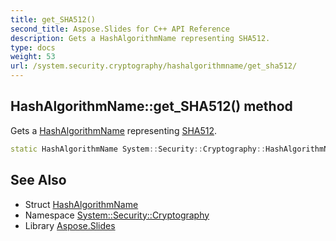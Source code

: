 ```yaml
---
title: get_SHA512()
second_title: Aspose.Slides for C++ API Reference
description: Gets a HashAlgorithmName representing SHA512.
type: docs
weight: 53
url: /system.security.cryptography/hashalgorithmname/get_sha512/
---
```

## HashAlgorithmName::get_SHA512() method


Gets a [HashAlgorithmName](../) representing [SHA512](../../sha512/).

```cpp
static HashAlgorithmName System::Security::Cryptography::HashAlgorithmName::get_SHA512()
```

## See Also

* Struct [HashAlgorithmName](../)
* Namespace [System::Security::Cryptography](../../)
* Library [Aspose.Slides](../../../)